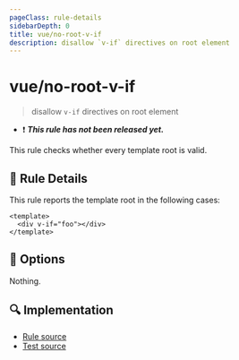 ```yaml
---
pageClass: rule-details
sidebarDepth: 0
title: vue/no-root-v-if
description: disallow `v-if` directives on root element
---
```


# vue/no-root-v-if

> disallow `v-if` directives on root element

- :exclamation: <badge text="This rule has not been released yet." vertical="middle" type="error"> **_This rule has not been released yet._** </badge>

This rule checks whether every template root is valid.

## :book: Rule Details

This rule reports the template root in the following cases:

<eslint-code-block :rules="{'vue/no-root-v-if': ['error']}">

```vue
<template>
  <div v-if="foo"></div>
</template>
```

</eslint-code-block>

## :wrench: Options

Nothing.

## :mag: Implementation

- [Rule source](https://github.com/vuejs/eslint-plugin-vue/blob/master/lib/rules/no-root-v-if.js)
- [Test source](https://github.com/vuejs/eslint-plugin-vue/blob/master/tests/lib/rules/no-root-v-if.js)
